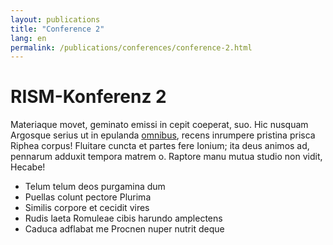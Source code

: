 ```yaml
---
layout: publications
title: "Conference 2"
lang: en
permalink: /publications/conferences/conference-2.html
---
```


# RISM-Konferenz 2

Materiaque movet, geminato emissi in cepit coeperat, suo. Hic nusquam Argosque
serius ut in epulanda [omnibus](http://nulla.io/magisrestat.html), recens
inrumpere pristina prisca Riphea corpus! Fluitare cuncta et partes fere Ionium;
ita deus animos ad, pennarum adduxit tempora matrem o. Raptore manu mutua studio
non vidit, Hecabe!

- Telum telum deos purgamina dum
- Puellas colunt pectore Plurima
- Similis corpore et cecidit vires
- Rudis laeta Romuleae cibis harundo amplectens
- Caduca adflabat me Procnen nuper nutrit deque